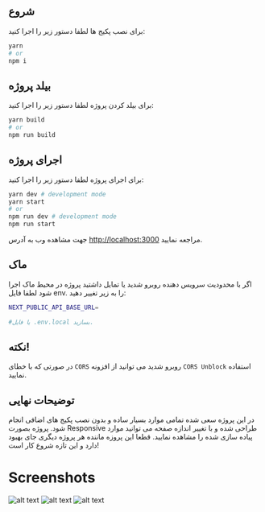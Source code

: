 ## شروع

برای نصب پکیج ها لطفا دستور زیر را اجرا کنید:

```bash
yarn
# or
npm i
```

## بیلد پروژه

برای بیلد کردن پروژه لطفا دستور زیر را اجرا کنید:

```bash
yarn build
# or
npm run build
```

## اجرای پروژه

برای اجرای پروژه لطفا دستور زیر را اجرا کنید:

```bash
yarn dev # development mode
yarn start
# or
npm run dev # development mode
npm run start
```

جهت مشاهده وب به آدرس [http://localhost:3000](http://localhost:3000) مراجعه نمایید.

## ماک

اگر با محدودیت سرویس دهنده روبرو شدید یا تمایل داشتید پروژه در محیط ماک اجرا شود لطفا فایل env. را به زیر تغییر دهید:

```bash
NEXT_PUBLIC_API_BASE_URL=

#یا فایل .env.local بسازید.
```
## نکته!

 در صورتی که با خطای `CORS` روبرو شدید می توانید از افزونه `CORS Unblock` استفاده نمایید.

## توضیحات نهایی

در این پروژه سعی شده تمامی موارد بسیار ساده و بدون نصب پکیج های اضافی انجام شود. پروژه بصورت Responsive طراحی شده و با تغییر اندازه صفحه می توانید موارد پیاده سازی شده را مشاهده نمایید. قطعا این پروزه ماننده هر پروژه دیگری جای بهبود دارد و این تازه شروع کار است!

# Screenshots

![alt text](https://s6.uupload.ir/files/movie-1_2mb2.png)
![alt text](https://s6.uupload.ir/files/movie-2_2xr.png)
![alt text](https://s6.uupload.ir/files/movie-3_ago.png)
